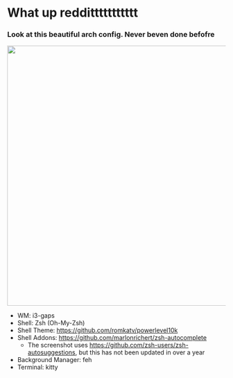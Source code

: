 # What up reddittttttttttt
### Look at this beautiful arch config. Never beven done befofre
<img src="https://github.com/heyitsalicia/i3-Config/blob/main/preview/AAHH.png" width="600"><br>
- WM: i3-gaps
- Shell: Zsh (Oh-My-Zsh)
- Shell Theme: https://github.com/romkatv/powerlevel10k
- Shell Addons: https://github.com/marlonrichert/zsh-autocomplete
  - The screenshot uses https://github.com/zsh-users/zsh-autosuggestions, but this has not been updated in over a year
- Background Manager: feh
- Terminal: kitty
